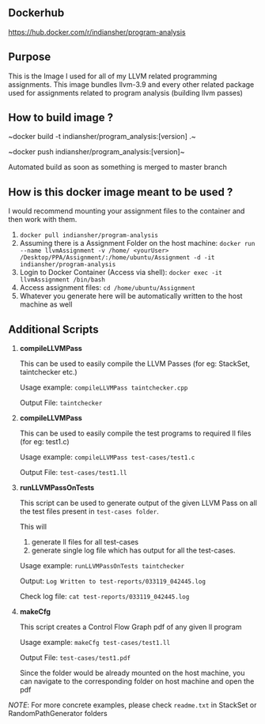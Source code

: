 Dockerhub
---
https://hub.docker.com/r/indiansher/program-analysis

Purpose
---

This is the Image I used for all of my LLVM related programming assignments. This image bundles llvm-3.9 and every other related package used for assignments related to program analysis (building llvm passes)

How to build image ? 
---

~docker build -t indiansher/program_analysis:[version] .~

~docker push indiansher/program_analysis:[version]~

Automated build as soon as something is merged to master branch

How is this docker image meant to be used ?
---

I would recommend mounting your assignment files to the container and then work with them.

1. `docker pull indiansher/program-analysis`
2. Assuming there is a Assignment Folder on the host machine: `docker run --name llvmAssignment -v /home/ <yourUser> /Desktop/PPA/Assignment/:/home/ubuntu/Assignment -d -it indiansher/program-analysis`
3. Login to Docker Container (Access via shell): `docker exec -it llvmAssignment /bin/bash`
4. Access assignment files: `cd /home/ubuntu/Assignment`
5. Whatever you generate here will be automatically written to the host machine as well

Additional Scripts
---

1. **compileLLVMPass**
  
    This can be used to easily compile the LLVM Passes (for eg: StackSet, taintchecker etc.)
  
    Usage example: `compileLLVMPass taintchecker.cpp`
  
    Output File: `taintchecker`

2. **compileLLVMPass**
  
    This can be used to easily compile the test programs to required ll files (for eg: test1.c)
  
    Usage example: `compileLLVMPass test-cases/test1.c`
  
    Output File: `test-cases/test1.ll`
    
3. **runLLVMPassOnTests**

    This script can be used to generate output of the given LLVM Pass on all the test files present in `test-cases folder`. 
    
    This will
      1. generate ll files for all test-cases
      2. generate single log file which has output for all the test-cases.

    Usage example: `runLLVMPassOnTests taintchecker`
    
    Output: `Log Written to test-reports/033119_042445.log`
    
    Check log file: `cat test-reports/033119_042445.log`

4. **makeCfg**

    This script creates a Control Flow Graph pdf of any given ll program
    
    Usage example: `makeCfg test-cases/test1.ll`
    
    Output File: `test-cases/test1.pdf`
    
    Since the folder would be already mounted on the host machine, you can navigate to the corresponding folder on host machine and open the pdf
    
 *NOTE*: For more concrete examples, please check `readme.txt` in StackSet or RandomPathGenerator folders
